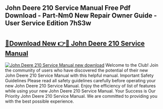 ## John Deere 210 Service Manual Free Pdf Download - Part-Nm0 New Repair Owner Guide - User Service Edition 7hS3w

# <h2><a href="http://bc12806.oget.top/?id=John+Deere+210+Service+Manual">🔗Download New 👉🔴 John Deere 210 Service Manual</a></h2>

[![John Deere 210 Service Manual new download](https://i.imgur.com/5g1atiW.png)](http://bc12806.oget.top/?id=John+Deere+210+Service+Manual)
Welcome to the Club! Join the community of users who have discovered the potential of their new John Deere 210 Service Manual with this helpful manual. Important Safety Guidelines Please read all safety guidelines carefully before operating your new John Deere 210 Service Manual. Enjoy the efficiency of list of features while using your new John Deere 210 Service Manual. Your Success is Our Priority John Deere 210 Service Manual. We are committed to providing you with the best possible experience.
